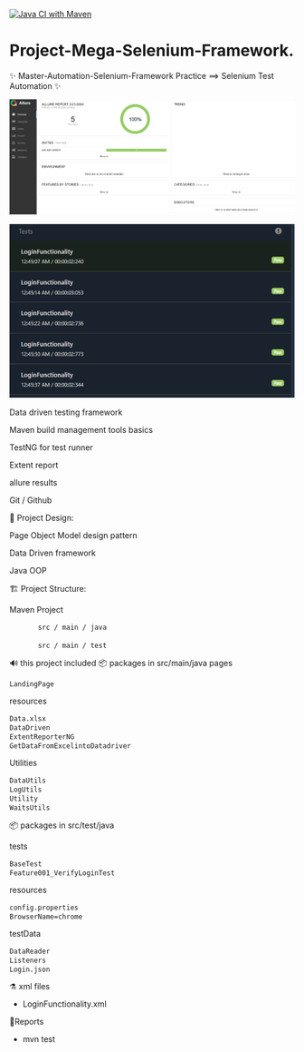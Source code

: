 [![Java CI with Maven](https://github.com/eslamlotfy213/MasterSelenuimFramework/actions/workflows/maven.yml/badge.svg)](https://github.com/eslamlotfy213/MasterSelenuimFramework/actions/workflows/maven.yml)

# Project-Mega-Selenium-Framework.
✨ Master-Automation-Selenium-Framework Practice ==> Selenium Test Automation ✨

![img.png](img.png)

![img_1.png](img_1.png)


Data driven testing framework  

Maven build management tools basics

TestNG for test runner

Extent report

allure results 

Git / Github


🎨 Project Design:

Page Object Model design pattern

Data Driven framework

Java OOP

🏗️ Project Structure:

Maven Project

           src / main / java

           src / main / test


🔊 this project included
📦️  packages in src/main/java
pages  

    LandingPage

resources

    Data.xlsx
    DataDriven
    ExtentReporterNG
    GetDataFromExcelintoDatadriver

Utilities

    DataUtils
    LogUtils
    Utility
    WaitsUtils

📦️  packages in src/test/java

tests

    BaseTest
    Feature001_VerifyLoginTest
 
resources

    config.properties
    BrowserName=chrome

testData

    DataReader
    Listeners
    Login.json

⚗️ xml files
- LoginFunctionality.xml

🧱Reports
- mvn test

